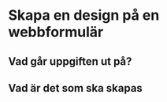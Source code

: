 
# Skapa en design på en webbformulär

## Vad går uppgiften ut på?


## Vad är det som ska skapas




